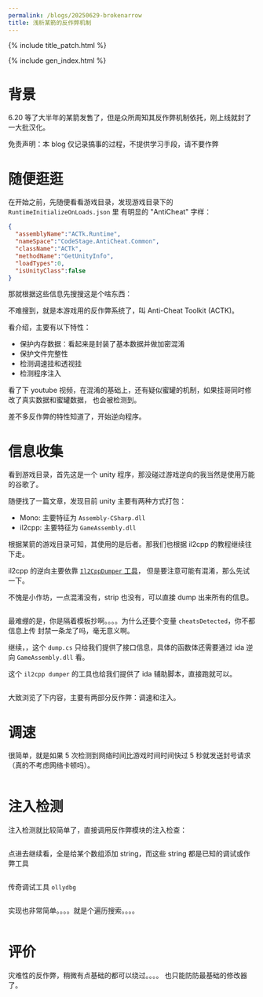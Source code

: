 ```yaml
---
permalink: /blogs/20250629-brokenarrow
title: 浅析某箭的反作弊机制
---
```


{% include title_patch.html %}

{% include gen_index.html %}

# 背景

6.20 等了大半年的某箭发售了，但是众所周知其反作弊机制依托，刚上线就封了一大批汉化。

免责声明：本 blog 仅记录搞事的过程，不提供学习手段，请不要作弊

# 随便逛逛

在开始之前，先随便看看游戏目录，发现游戏目录下的 `RuntimeInitializeOnLoads.json` 里
有明显的 "AntiCheat" 字样：

```json
{
  "assemblyName":"ACTk.Runtime",
  "nameSpace":"CodeStage.AntiCheat.Common",
  "className":"ACTk",
  "methodName":"GetUnityInfo",
  "loadTypes":0,
  "isUnityClass":false
}
```

那就根据这些信息先搜搜这是个啥东西：

不难搜到，就是本游戏用的反作弊系统了，叫 Anti-Cheat Toolkit (ACTK)。

看介绍，主要有以下特性：

- 保护内存数据：看起来是封装了基本数据并做加密混淆
- 保护文件完整性
- 检测调速挂和透视挂
- 检测程序注入

看了下 youtube 视频，在混淆的基础上，还有疑似蜜罐的机制，如果挂哥同时修改了真实数据和蜜罐数据，
也会被检测到。

差不多反作弊的特性知道了，开始逆向程序。

# 信息收集

看到游戏目录，首先这是一个 unity 程序，那没碰过游戏逆向的我当然是使用万能的谷歌了。

随便找了一篇文章，发现目前 unity 主要有两种方式打包：

- Mono: 主要特征为 `Assembly-CSharp.dll`
- il2cpp: 主要特征为 `GameAssembly.dll`

根据某箭的游戏目录可知，其使用的是后者。那我们也根据 il2cpp 的教程继续往下走。

il2cpp 的逆向主要依靠 [`Il2CppDumper` 工具](https://github.com/Perfare/Il2CppDumper)，
但是要注意可能有混淆，那么先试一下。

不愧是小作坊，一点混淆没有，strip 也没有，可以直接 dump 出来所有的信息。

<div style="text-align:center">
<img src="/static/blogs/20250629-brokenarrow/dump.png"  alt=""/>
</div>

最难绷的是，你是隔着模板抄啊。。。。为什么还要个变量 `cheatsDetected`，你不都信息上传
封禁一条龙了吗，毫无意义啊。

继续，，这个 `dump.cs` 只给我们提供了接口信息，具体的函数体还需要通过 ida 逆向 `GameAssembly.dll` 看。

这个 `il2cpp dumper` 的工具也给我们提供了 ida 辅助脚本，直接跑就可以。

<div style="text-align:center">
<img src="/static/blogs/20250629-brokenarrow/ida.png"  alt=""/>
</div>

大致浏览了下内容，主要有两部分反作弊：调速和注入。

# 调速

很简单，就是如果 5 次检测到网络时间比游戏时间时间快过 5 秒就发送封号请求（真的不考虑网络卡顿吗）。

<div style="text-align:center">
<img src="/static/blogs/20250629-brokenarrow/speedhack.png"  alt=""/>
</div>

# 注入检测

注入检测就比较简单了，直接调用反作弊模块的注入检查：

<div style="text-align:center">
<img src="/static/blogs/20250629-brokenarrow/inject.png"  alt=""/>
</div>

点进去继续看，全是给某个数组添加 string，而这些 string 都是已知的调试或作弊工具

<div style="text-align:center">
<img src="/static/blogs/20250629-brokenarrow/arrayadd.png"  alt=""/>
</div>

传奇调试工具 `ollydbg`

<div style="text-align:center">
<img src="/static/blogs/20250629-brokenarrow/od.png"  alt=""/>
</div>

实现也非常简单。。。。就是个遍历搜索。。。。

<div style="text-align:center">
<img src="/static/blogs/20250629-brokenarrow/search.png"  alt=""/>
</div>

# 评价

灾难性的反作弊，稍微有点基础的都可以绕过。。。。 也只能防防最基础的修改器了。